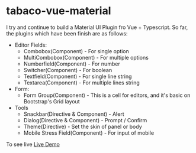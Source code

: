 # tabaco-vue-material

I try and continue to build a Material UI Plugin fro Vue + Typescript.
So far, the plugins which have been finish are as follows:
- Editor Fields:
  - Combobox(Component) - For single option
  - MultiCombobox(Component) - For multiple options
  - Numberfield(Component) - For number
  - Switcher(Component) - For boolean
  - Textfield(Component) - For single line string
  - Textarea(Component) - For multiple lines string
- Form:
  - Form Group(Component) - This is a cell for editors, and it's basic on Bootstrap's Grid layout
- Tools
  - Snackbar(Directive & Component) - Alert
  - Dialog(Directive & Component) - Prompt / Confirm
  - Theme(Directive) - Set the skin of panel or body
  - Mobile Stress Field(Component) - For input of mobile
  
To see live [Live Demo](https://tabacotaco.github.io/tabaco-vue-material/)
